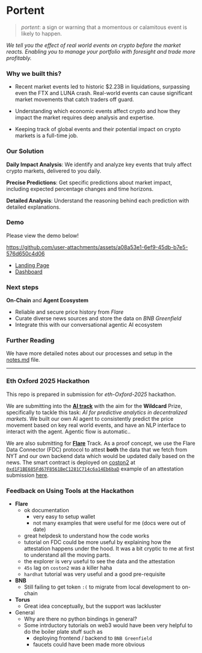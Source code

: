 # Portent

> _portent_: a sign or warning that a momentous or calamitous event is likely to happen.

_We tell you the effect of real world events on crypto before the market reacts. Enabling you to manage your portfolio with foresight and trade more profitably._

### Why we built this?

* Recent market events led to historic $2.23B in liquidations, surpassing even the FTX and LUNA crash. Real-world events can cause significant market movements that catch traders off guard.

* Understanding which economic events affect crypto and how they impact the market requires deep analysis and expertise.

* Keeping track of global events and their potential impact on crypto markets is a full-time job.

### Our Solution

**Daily Impact Analysis**: We identify and analyze key events that truly affect crypto markets, delivered to you daily.

**Precise Predictions**: Get specific predictions about market impact, including expected percentage changes and time horizons.

**Detailed Analysis**: Understand the reasoning behind each prediction with detailed explanations.

### Demo

Please view the demo below!

https://github.com/user-attachments/assets/a08a53e1-6ef9-45db-b7e5-576d650c4d06


* [Landing Page](https://preview--foresight-crypto-dashboard.lovable.app/)
* [Dashboard](https://preview--foresight-crypto-dashboard.lovable.app/dashboard)

### Next steps

**On-Chain** and **Agent Ecosystem**
  - Reliable and secure price history from _Flare_
  - Curate diverse news sources and store the data on _BNB Greenfield_
  - Integrate this with our conversational agentic AI ecosystem

### Further Reading

We have more detailed notes about our processes and setup in the [notes.md](notes.md) file.

---

### Eth Oxford 2025 Hackathon

This repo is prepared in submission for _eth-Oxford-2025_ hackathon.

We are submitting into the [**AI track**](https://dorahacks.io/hackathon/eth-oxford-2025/ai) with the aim for the **Wildcard** Prize, specifically to tackle this task: _AI for predictive analytics in decentralized markets_. We built our own AI agent to consistently predict the price movement based on key real world events, and have an NLP interface to interact with the agent. Agentic flow is automatic..

We are also submitting for [**Flare**](https://flare-network.notion.site/Flare-Hackathon-Guide-ETH-Oxford-17fd502e6fa6803ab4fefd325eb2395f) Track. As a proof concept, we use the Flare Data Connector (FDC) protocol to attest **both** the data that we fetch from NYT and our own backend data which would be updated daily based on the news. The smart contract is deployed on [coston2](https://coston2-explorer.flare.network/) at [`0xd1F1BE685Fd67F8561BeC1281C714c6a14Eb6baD`](https://coston2-explorer.flare.network/address/0xd1F1BE685Fd67F8561BeC1281C714c6a14Eb6baD#code) example of an attestation submission [here](https://coston2-systems-explorer.flare.rocks/voting-epoch/896247?tab=fdc). 

### Feedback on Using Tools at the Hackathon

- **Flare**
  - ok documentation
    - very easy to setup wallet
    - not many examples that were useful for me (docs were out of date)
  - great helpdesk to understand how the code works
  - tutorial on FDC could be more useful by explaining how the attestation happens under the hood. It was a bit cryptic to me at first to understand all the moving parts.
  - the explorer is very useful to see the data and the attestation
  - `45s` lag on `coston2` was a killer haha
  - `hardhat` tutorial was very useful and a good pre-requisite
- **BNB**
  - Still failing to get token `:(` to migrate from local development to on-chain
- **Torus**
  - Great idea conceptually, but the support was lackluster
- General
  - Why are there no python bindings in general?
  - Some intrductory tutorials on web3 would have been very helpful to do the boiler plate stuff such as
    - deploying frontend / backend to `BNB Greenfield`
    - faucets could have been made more obvious